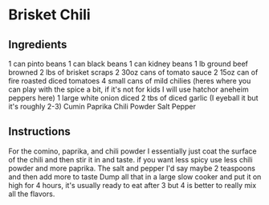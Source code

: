 # Brisket Chili

## Ingredients
1 can pinto beans
1 can black beans
1 can kidney beans
1 lb ground beef browned
2 lbs of brisket scraps
2 30oz cans of tomato sauce
2 15oz can of fire roasted diced tomatoes
4 small cans of mild chilies (heres where you can play with the spice a bit, if it's not for kids I will use hatchor aneheim peppers here)
1 large white onion diced
2 tbs of diced garlic (I eyeball it but it's roughly 2-3)
Cumin
Paprika
Chili Powder
Salt
Pepper

## Instructions
For the comino, paprika, and chili powder I essentially just coat the surface of the chili and then stir it in and taste. if you want less spicy use less chili powder and more paprika.
The salt and pepper I'd say maybe 2 teaspoons and then add more to taste
Dump all that in a large slow cooker and put it on high for 4 hours, it's usually ready to eat after 3 but 4 is better to really mix all the flavors.